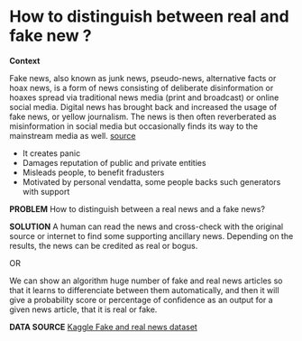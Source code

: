 # How to distinguish between real and fake new ?
**Context**

Fake news, also known as junk news, pseudo-news, alternative facts or hoax news, is a form of news consisting of deliberate disinformation or hoaxes spread via traditional news media (print and broadcast) or online social media. Digital news has brought back and increased the usage of fake news, or yellow journalism. The news is then often reverberated as misinformation in social media but occasionally finds its way to the mainstream media as well. [source](https://en.wikipedia.org/wiki/Fake_news)

* It creates panic
* Damages reputation of public and private entities
* Misleads people, to benefit fradusters
* Motivated by personal vendatta, some people backs such generators with support

**PROBLEM**
How to distinguish between a real news and a fake news?

**SOLUTION**
A human can read the news and cross-check with the original source or internet to find some supporting ancillary news. Depending on the results, the news can be credited as real or bogus.

OR

We can show an algorithm huge number of fake and real news articles so that it learns to differenciate between them automatically, and then it will give a probability score or percentage of confidence as an output for a given news article, that it is real or fake.

**DATA SOURCE**
[Kaggle Fake and real news dataset](https://www.kaggle.com/clmentbisaillon/fake-and-real-news-dataset)
